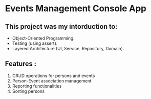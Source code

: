 # Events Management Console App

## This project was my intorduction to:
- Object-Oriented Programming.
- Testing (using assert).
- Layered Architecture (UI, Service, Repository, Domain).

## Features :
1. CRUD operations for persons and events
2. Person-Event association management
3. Reporting functionalities
4. Sorting persons

